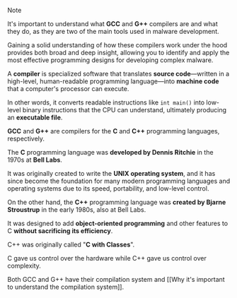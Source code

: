 >[!NOTE] 
>It's important to understand what **GCC** and **G++** compilers are and what they do, as they are two of the main tools used in malware development.

Gaining a solid understanding of how these compilers work under the hood provides both broad and deep insight, allowing you to identify and apply the most effective programming designs for developing complex malware.


A **compiler** is specialized software that translates **source code**—written in a high-level, human-readable programming language—into **machine code** that a computer's processor can execute.


In other words, it converts readable instructions like `int main()` into low-level binary instructions that the CPU can understand, ultimately producing an **executable file**.


**GCC** and **G++** are compilers for the **C** and **C++** programming languages, respectively.


The **C** programming language was **developed by Dennis Ritchie** in the 1970s at **Bell Labs**. 

It was originally created to write the **UNIX operating system**, and it has since become the foundation for many modern programming languages and operating systems due to its speed, portability, and low-level control.


On the other hand, the **C++** programming language was **created by Bjarne Stroustrup** in the early 1980s, also at Bell Labs.

It was designed to add **object-oriented programming** and other features to C **without sacrificing its efficiency**. 

C++ was originally called "**C with Classes**".


C gave us control over the hardware while C++ gave us control over complexity.

Both GCC and G++ have their compilation system and [[Why it's important to understand the compilation system]].